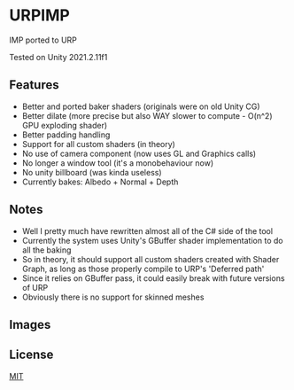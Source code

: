 # URPIMP
IMP ported to URP

Tested on Unity 2021.2.11f1

## Features
- Better and ported baker shaders (originals were on old Unity CG)
- Better dilate (more precise but also WAY slower to compute - O(n^2) GPU exploding shader)
- Better padding handling
- Support for all custom shaders (in theory)
- No use of camera component (now uses GL and Graphics calls)
- No longer a window tool (it's a monobehaviour now)
- No unity billboard (was kinda useless)
- Currently bakes: Albedo + Normal + Depth

## Notes
- Well I pretty much have rewritten almost all of the C# side of the tool
- Currently the system uses Unity's GBuffer shader implementation to do all the baking
- So in theory, it should support all custom shaders created with Shader Graph, as long as those properly compile to URP's 'Deferred path'
- Since it relies on GBuffer pass, it could easily break with future versions of URP
- Obviously there is no support for skinned meshes

## Images


## License
[MIT](https://choosealicense.com/licenses/mit/)